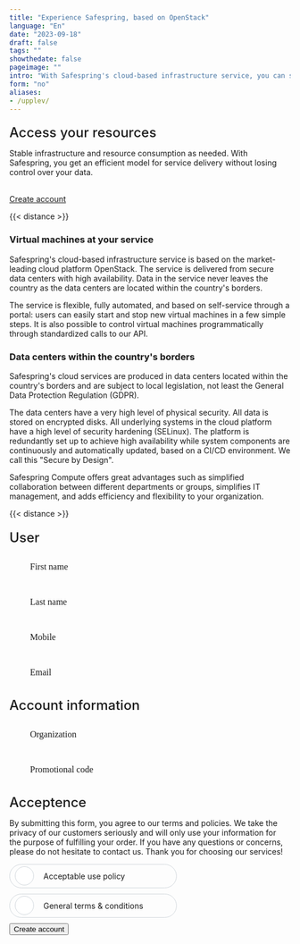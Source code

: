 ```yaml
---
title: "Experience Safespring, based on OpenStack"
language: "En"
date: "2023-09-18"
draft: false
tags: ""
showthedate: false
pageimage: ""
intro: "With Safespring's cloud-based infrastructure service, you can scale up and down your infrastructure as needed. The service is flexible, fully automated, and based on self-service through a portal."
form: "no"
aliases:
- /upplev/
---
```

## Access your resources
Stable infrastructure and resource consumption as needed. With Safespring, you get an efficient model for service delivery without losing control over your data.

<br>
<a href="#test-safespring" id="button">Create account</a>

{{< distance >}}

### Virtual machines at your service
Safespring's cloud-based infrastructure service is based on the market-leading cloud platform OpenStack. The service is delivered from secure data centers with high availability. Data in the service never leaves the country as the data centers are located within the country's borders.

The service is flexible, fully automated, and based on self-service through a portal: users can easily start and stop new virtual machines in a few simple steps. It is also possible to control virtual machines programmatically through standardized calls to our API.

### Data centers within the country's borders
Safespring's cloud services are produced in data centers located within the country's borders and are subject to local legislation, not least the General Data Protection Regulation (GDPR).

The data centers have a very high level of physical security. All data is stored on encrypted disks. All underlying systems in the cloud platform have a high level of security hardening (SELinux). The platform is redundantly set up to achieve high availability while system components are continuously and automatically updated, based on a CI/CD environment. We call this "Secure by Design".

Safespring Compute offers great advantages such as simplified collaboration between different departments or groups, simplifies IT management, and adds efficiency and flexibility to your organization.

<p id="test-safespring"></p>

{{< distance >}}

<style>
        /* Formulärcontainer */
        form {
            width: min(100%, 500px);
        }

        /* Rubriker */
        h2 {
            font-size: 1.5rem;
            font-weight: 500;
            margin-top: 20px;
            margin-bottom: 10px;
        }

        /* Textfält och andra inputfält */
        .form-field {
            position: relative;
            margin-bottom: 15px;
        }

        .form-field label {
            position: absolute;
            top: 50%;
            transform: translateY(-50%);
            left: 25px;
            pointer-events: none;
            font-size: 16px;
            font-weight: 400;
            transition: all 0.2s ease;
            background-color: transparent;
            padding: 0 8px;
            margin: 0 -8px;
            font-family: 'Montserrat';
            line-height: 16px;
            color: var(--middle-blue-color);
        }

        .form-field input[type="text"],
        .form-field input[type="email"],
        .form-field input[type="tel"],
        .form-field select {
            width: 100%;
            line-height: 16px;
            padding: 10px;
            border: solid 0.5px var(--main-color);
            border-radius: 100px;
            box-sizing: border-box;
            font-size: 16px;
            color: var(--main-color);
            padding: 15px 25px;
            background-color: transparent;
            font-family: 'Montserrat';

        }

        .form-field input[type="text"]:focus,
        .form-field input[type="email"]:focus,
        .form-field input[type="tel"]:focus,
        .form-field select:focus {
            outline: none;
            box-shadow: none;
            border: solid 0.5px var(--main-color) !important;       
        }

        .form-field input[type="text"]:valid ~ label,
        .form-field input[type="email"]:valid ~ label,
        .form-field input[type="tel"]:valid ~ label,
        .form-field select:valid ~ label {
            transform: translateY(-205%);
            -webkit-transform: translateY(-205%);
            color: #3C9BCD;
            font: 400 12px/16px 'Hind';
            letter-spacing: 0.5px;
            background-color: #fafefe;
            border-radius: 100px;
        }


        .form-field input[type="text"]:focus ~ label,
        .form-field input[type="email"]:focus ~ label,
        .form-field input[type="tel"]:focus ~ label,
        .form-field select:focus ~ label {
            transform: translateY(-205%);
            -webkit-transform: translateY(-205%);
            color: #3C9BCD;
            font: 400 12px/16px 'Hind';
            letter-spacing: 0.5px;
            background-color: #fafefe;
            border-radius: 100px;
        }

        .form-field.invalid.has-content input {
            border-color: red;
        }

        .form-field.invalid.has-content label {
            transform: translateY(-205%);
            -webkit-transform: translateY(-205%);
            color: red;
            font: 400 12px/16px 'Hind';
            letter-spacing: 0.5px;
            background-color: #fafefe;
            border-radius: 100px;
        }


        select {
            appearance: none;
            -webkit-appearance: none;
            -moz-appearance: none;
        }

        .selection-icon {
            position: absolute;
            right: 11px;
            top: 8px;
            padding: 10px 9px 6px 9px;
            border-radius: 100px;
            background-color: var(--cloud-blue-color);
            color: var(--middle-blue-color);
            z-index: -2;
        }

        /* Checkboxar */
        .form-field label {
            display: block;
            margin-bottom: 10px;
        }

        .form-field input[type="checkbox"] {
            margin-right: 10px;
            transform: translateY(2px);
        }

        .form-field.has-content label {
            color: #3C9BCD;
            font: 400 12px/16px 'Hind';
            letter-spacing: 0.5px;
            background-color: #fafefe;
        }

        .form-field.has-content.invalid label {
            color: red;
            font: 400 12px/16px 'Hind';
            letter-spacing: 0.5px;
            background-color: #fafefe;
        }

/* Checkbox toggle */

.inputGroup {
    background-color: transparent;
    display: block;
    margin: 10px 0;
    position: relative;
    border-radius: 50px;
    max-width: 300px;
}

.inputGroup label {
    padding: 12px 12px 12px 60px;
    border: 1px solid #D1D7DC;
    display: block;
    text-align: left;
    color: var(--middle-blue-color);
    cursor: pointer;
    position: relative;
    z-index: 2;
    transition: color 200ms ease-in;
    overflow: hidden;
    border-radius: 50px;
    max-width: 300px;
    font: var(--heavy-weight) 17px var(--hind-font);
}

.inputGroup label:before {
    width: 10px;
    height: 10px;
    border-radius: 50%;
    content: "";
    background-color: var(--cloud-blue-color);
    position: absolute;
    left: 50%;
    top: 50%;
    transform: translate(-50%, -50%) scale3d(1, 1, 1);
    transition: all 300ms cubic-bezier(0.4, 0, 0.2, 1);
    opacity: 0;
    z-index: -1;
}

.inputGroup label:after {
    width: 32px;
    height: 32px;
    content: "";
    border: 1px solid #D1D7DC;
    background-color: #fff;
    background-image: url("data:image/svg+xml,%3Csvg width='32' height='32' viewBox='0 0 32 32' xmlns='http://www.w3.org/2000/svg'%3E%3Cpath d='M5.414 11L4 12.414l5.414 5.414L20.828 6.414 19.414 5l-10 10z' fill='%23fff' fill-rule='nonzero'/%3E%3C/svg%3E ");
    background-repeat: no-repeat;
    background-position: 4px 5px;
    border-radius: 50%;
    z-index: 2;
    position: absolute;
    left: 9px;
    top: 50%;
    transform: translateY(-50%);
    cursor: pointer;
    transition: all 200ms ease-in;
}

.inputGroup input:checked~label {
    color: var(--main-color);
    border: 1px solid var(--cloud-blue-color);
}

.inputGroup input:checked~label:before {
    transform: translate(-50%, -50%) scale3d(56, 56, 1);
    opacity: 1;
}

.inputGroup input:checked~label:after {
    background-color: var(--web-green-color);
    border: 2px solid var(--web-green-color);
}

.inputGroup input {
    width: 32px;
    height: 32px;
    order: 1;
    z-index: 2;
    position: absolute;
    right: 30px;
    top: 50%;
    transform: translateY(-50%);
    cursor: pointer;
    visibility: hidden;
}

</style>

<form id="up-form" name="form_9549u5325684f3ca44641b1ebb4d4a8cd2e22" action="https://power.upsales.com/api/external/formSubmit" method="POST">
    <h2 id="form">User</h2>
    <p></p>
    <div class="column-two">
    <div class="form-field">
        <input type="text" id="firstname" name="Contact.firstname" required>
        <label for="name"><i class="fas fa-user"></i>&nbsp;&nbsp;&nbsp;First name</label>
    </div>
        <div class="form-field">
        <input type="text" id="lastname" name="Contact.lastname" required>
        <label for="name"><i class="fas fa-user"></i>&nbsp;&nbsp;&nbsp;Last name</label>
    </div>
    </div>
    <div class="form-field">
        <input type="tel" id="phone" name="Contact.cellPhone" required>
        <label for="phone"><i class="fas fa-mobile-screen-button"></i>&nbsp;&nbsp;&nbsp;Mobile</label>
    </div>
    <div class="form-field">
        <input maxlength="512" type="email" placeholder="" pattern="^[a-zA-Z0-9.!#$%&amp;’*+\/=?^_`{|}~-]+@[a-zA-Z0-9-]+(?:\.[a-zA-Z0-9-]+){1,}$" title="Please enter a valid email" id="up-email-input" autocomplete="off" name="Contact.email" required="required">
        <label for="email"><i class="fas fa-envelope"></i>&nbsp;&nbsp;&nbsp;Email</label>
    </div>
    <h2>Account information</h2>
    <p></p>
        <div class="form-field">
        <input maxlength="512" type="text" placeholder="" id="up-client-name-input" name="Client.name" required="required">
        <label for="organization"><i class="fas fa-briefcase"></i>&nbsp;&nbsp;&nbsp;Organization</label>
    </div>
    <div class="form-field">
        <input type="text" id="gatekeeper-name" name="Extra.1695029810459" required>
        <label for="gatekeeper-name"><i class="fas fa-gift"></i>&nbsp;&nbsp;&nbsp;Promotional code</label>
    </div>
    <h2>Acceptence</h2>
    <p>By submitting this form, you agree to our terms and policies. We take the privacy of our customers seriously and will only use your information for the purpose of fulfilling your order. If you have any questions or concerns, please do not hesitate to contact us. Thank you for choosing our services!</p>
    <div class="inputGroup">
            <input type="checkbox" name="accept-usage" id="accept-usage" required>
            <label for="accept-usage">
            Acceptable use policy <a class="label-link" href="/documents/safespring-acceptable_use_policy.pdf" target="_blank"><i class="fa-solid fa-arrow-up-right-from-square"></i></a>
        </label>
    </div>
    <div class="inputGroup">
            <input type="checkbox" name="singleOptIn.qptjh8v9er" id="accept-terms" required>
           <label for="accept-terms"> 
        General terms & conditions <a class="label-link" href="/documents/safespring-general_terms _and_conditions.pdf" target="_blank"><i class="fa-solid fa-arrow-up-right-from-square"></i></a>
           </label>
    </div>
    <!-- REQUIRED FIELDS -->
    <input type="hidden" name="formCid" value="9549">
    <input type="hidden" name="formId" value="9549u5325684f3ca44641b1ebb4d4a8cd2e22">
    <input type="hidden" name="isFrame" value="false">
    <input type="text" value="" name="validation" style="display: none;">
    <!-- END OF REQUIRED FIELDS -->
    <button class="button pt-1 pb-1 mt-2 submit-button" id="checkBtn" type="submit">Create account</button>
</form>
<script type="text/javascript">
            $(document).ready(function() {
                $('#checkBtn').click(function() {
                    checked = $("input[type=checkbox]:checked").length;
                    if (!checked) {
                        alert("You must accept our terms our conditions");
                        return false;
                    }
                });
            });
        </script>
<script>
document.addEventListener("DOMContentLoaded", function(){
    const ids = ["#up-email-input", "#billing", "#gatekeeper-email"];
    ids.forEach(id => {
        const element = document.querySelector(id);
        if (element) {
            element.addEventListener("input", function (event) {
                var emailField = event.target;
                if (emailField.checkValidity()) {
                    emailField.parentElement.classList.remove("invalid");
                } else {
                    emailField.parentElement.classList.add("invalid");
                }
                if (emailField.value) {
                    emailField.parentElement.classList.add("has-content");
                } else {
                    emailField.parentElement.classList.remove("has-content");
                }
            });
        }
    });
});
</script>